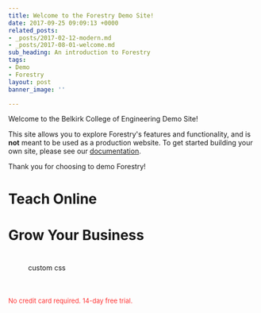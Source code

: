 ```yaml
---
title: Welcome to the Forestry Demo Site!
date: 2017-09-25 09:09:13 +0000
related_posts:
- _posts/2017-02-12-modern.md
- _posts/2017-08-01-welcome.md
sub_heading: An introduction to Forestry
tags:
- Demo
- Forestry
layout: post
banner_image: ''

---
```

Welcome to the Belkirk College of Engineering Demo Site!

This site allows you to explore Forestry's features and functionality, and is **not** meant to be used as a production website. To get started building your own site, please see our [documentation](https://forestry.io/docs/).

Thank you for choosing to demo Forestry!

# Teach Online
# Grow Your Business

<p style="margin:40px"> custom css </p>

<p class="content_body" style="color: rgba(255,0,0,0.8);padding-top: 10px;font-size: 13px;padding-bottom: 15px;">No credit card required. 14-day free trial. </p>